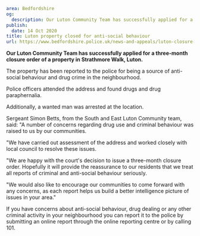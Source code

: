 ```yaml
area: Bedfordshire
og:
  description: Our Luton Community Team has successfully applied for a three-month closure order of a property in Strathmore Walk, Luton.
publish:
  date: 14 Oct 2020
title: Luton property closed for anti-social behaviour
url: https://www.bedfordshire.police.uk/news-and-appeals/luton-closure-order-oct20
```

**Our Luton Community Team has successfully applied for a three-month closure order of a property in Strathmore Walk, Luton.**

The property has been reported to the police for being a source of anti-social behaviour and drug crime in the neighbourhood.

Police officers attended the address and found drugs and drug paraphernalia.

Additionally, a wanted man was arrested at the location.

Sergeant Simon Betts, from the South and East Luton Community team, said: "A number of concerns regarding drug use and criminal behaviour was raised to us by our communities.

"We have carried out assessment of the address and worked closely with local council to resolve these issues.

"We are happy with the court's decision to issue a three-month closure order. Hopefully it will provide the reassurance to our residents that we treat all reports of criminal and anti-social behaviour seriously.

"We would also like to encourage our communities to come forward with any concerns, as each report helps us build a better intelligence picture of issues in your area."

If you have concerns about anti-social behaviour, drug dealing or any other criminal activity in your neighbourhood you can report it to the police by submitting an online report through the online reporting centre or by calling 101.
